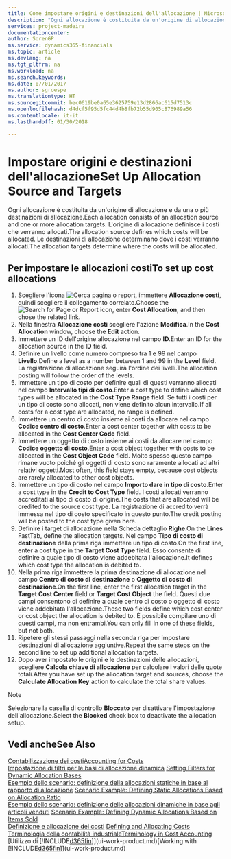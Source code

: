 ```yaml
---
title: Come impostare origini e destinazioni dell'allocazione | Microsoft Docs
description: "Ogni allocazione è costituita da un'origine di allocazione e da una o più destinazioni di allocazione. L'origine di allocazione definisce i costi che verranno allocati. Le destinazioni di allocazione determinano dove i costi verranno allocati."
services: project-madeira
documentationcenter: 
author: SorenGP
ms.service: dynamics365-financials
ms.topic: article
ms.devlang: na
ms.tgt_pltfrm: na
ms.workload: na
ms.search.keywords: 
ms.date: 07/01/2017
ms.author: sgroespe
ms.translationtype: HT
ms.sourcegitcommit: bec0619be0a65e3625759e13d2866ac615d7513c
ms.openlocfilehash: d4dcf5f95d5fc44d4b8fb72b55d905c876989a56
ms.contentlocale: it-it
ms.lasthandoff: 01/30/2018

---
```

# <a name="set-up-allocation-source-and-targets"></a><span data-ttu-id="1f810-105">Impostare origini e destinazioni dell'allocazione</span><span class="sxs-lookup"><span data-stu-id="1f810-105">Set Up Allocation Source and Targets</span></span>
<span data-ttu-id="1f810-106">Ogni allocazione è costituita da un'origine di allocazione e da una o più destinazioni di allocazione.</span><span class="sxs-lookup"><span data-stu-id="1f810-106">Each allocation consists of an allocation source and one or more allocation targets.</span></span> <span data-ttu-id="1f810-107">L'origine di allocazione definisce i costi che verranno allocati.</span><span class="sxs-lookup"><span data-stu-id="1f810-107">The allocation source defines which costs will be allocated.</span></span> <span data-ttu-id="1f810-108">Le destinazioni di allocazione determinano dove i costi verranno allocati.</span><span class="sxs-lookup"><span data-stu-id="1f810-108">The allocation targets determine where the costs will be allocated.</span></span>  

## <a name="to-set-up-cost-allocations"></a><span data-ttu-id="1f810-109">Per impostare le allocazioni costi</span><span class="sxs-lookup"><span data-stu-id="1f810-109">To set up cost allocations</span></span>  
1.  <span data-ttu-id="1f810-110">Scegliere l'icona ![Cerca pagina o report](media/ui-search/search_small.png "icona Cerca pagina o report"), immettere **Allocazione costi**, quindi scegliere il collegamento correlato.</span><span class="sxs-lookup"><span data-stu-id="1f810-110">Choose the ![Search for Page or Report](media/ui-search/search_small.png "Search for Page or Report icon") icon, enter **Cost Allocation**, and then chose the related link.</span></span>  
2.  <span data-ttu-id="1f810-111">Nella finestra **Allocazione costi** scegliere l'azione **Modifica**.</span><span class="sxs-lookup"><span data-stu-id="1f810-111">In the **Cost Allocation** window, choose the **Edit** action.</span></span>  
3.  <span data-ttu-id="1f810-112">Immettere un ID dell'origine allocazione nel campo **ID**.</span><span class="sxs-lookup"><span data-stu-id="1f810-112">Enter an ID for the allocation source in the **ID** field.</span></span>  
4.  <span data-ttu-id="1f810-113">Definire un livello come numero compreso tra 1 e 99 nel campo **Livello**.</span><span class="sxs-lookup"><span data-stu-id="1f810-113">Define a level as a number between 1 and 99 in the **Level** field.</span></span> <span data-ttu-id="1f810-114">La registrazione di allocazione seguirà l'ordine dei livelli.</span><span class="sxs-lookup"><span data-stu-id="1f810-114">The allocation posting will follow the order of the levels.</span></span>  
5.  <span data-ttu-id="1f810-115">Immettere un tipo di costo per definire quali di questi verranno allocati nel campo **Intervallo tipi di costo**.</span><span class="sxs-lookup"><span data-stu-id="1f810-115">Enter a cost type to define which cost types will be allocated in the **Cost Type Range** field.</span></span> <span data-ttu-id="1f810-116">Se tutti i costi per un tipo di costo sono allocati, non viene definito alcun intervallo.</span><span class="sxs-lookup"><span data-stu-id="1f810-116">If all costs for a cost type are allocated, no range is defined.</span></span>  
6.  <span data-ttu-id="1f810-117">Immettere un centro di costo insieme ai costi da allocare nel campo **Codice centro di costo**.</span><span class="sxs-lookup"><span data-stu-id="1f810-117">Enter a cost center together with costs to be allocated in the **Cost Center Code** field.</span></span>  
7.  <span data-ttu-id="1f810-118">Immettere un oggetto di costo insieme ai costi da allocare nel campo **Codice oggetto di costo**.</span><span class="sxs-lookup"><span data-stu-id="1f810-118">Enter a cost object together with costs to be allocated in the **Cost Object Code** field.</span></span> <span data-ttu-id="1f810-119">Molto spesso questo campo rimane vuoto poiché gli oggetti di costo sono raramente allocati ad altri relativi oggetti.</span><span class="sxs-lookup"><span data-stu-id="1f810-119">Most often, this field stays empty, because cost objects are rarely allocated to other cost objects.</span></span>  
8.  <span data-ttu-id="1f810-120">Immettere un tipo di costo nel campo **Importo dare in tipo di costo**.</span><span class="sxs-lookup"><span data-stu-id="1f810-120">Enter a cost type in the **Credit to Cost Type** field.</span></span> <span data-ttu-id="1f810-121">I costi allocati verranno accreditati al tipo di costo di origine.</span><span class="sxs-lookup"><span data-stu-id="1f810-121">The costs that are allocated will be credited to the source cost type.</span></span> <span data-ttu-id="1f810-122">La registrazione di accredito verrà immessa nel tipo di costo specificato in questo punto.</span><span class="sxs-lookup"><span data-stu-id="1f810-122">The credit posting will be posted to the cost type given here.</span></span>  
9. <span data-ttu-id="1f810-123">Definire i target di allocazione nella Scheda dettaglio **Righe**.</span><span class="sxs-lookup"><span data-stu-id="1f810-123">On the **Lines** FastTab, define the allocation targets.</span></span> <span data-ttu-id="1f810-124">Nel campo **Tipo di costo di destinazione** della prima riga immettere un tipo di costo.</span><span class="sxs-lookup"><span data-stu-id="1f810-124">On the first line, enter a cost type in the **Target Cost Type** field.</span></span> <span data-ttu-id="1f810-125">Esso consente di definire a quale tipo di costo viene addebitata l'allocazione.</span><span class="sxs-lookup"><span data-stu-id="1f810-125">It defines which cost type the allocation is debited to.</span></span>  
10. <span data-ttu-id="1f810-126">Nella prima riga immettere la prima destinazione di allocazione nel campo **Centro di costo di destinazione** o **Oggetto di costo di destinazione**.</span><span class="sxs-lookup"><span data-stu-id="1f810-126">On the first line, enter the first allocation target in the **Target Cost Center** field or **Target Cost Object** the field.</span></span> <span data-ttu-id="1f810-127">Questi due campi consentono di definire a quale centro di costo o oggetto di costo viene addebitata l'allocazione.</span><span class="sxs-lookup"><span data-stu-id="1f810-127">These two fields define which cost center or cost object the allocation is debited to.</span></span> <span data-ttu-id="1f810-128">È possibile compilare uno di questi campi, ma non entrambi.</span><span class="sxs-lookup"><span data-stu-id="1f810-128">You can only fill in one of these fields, but not both.</span></span>  
11. <span data-ttu-id="1f810-129">Ripetere gli stessi passaggi nella seconda riga per impostare destinazioni di allocazione aggiuntive.</span><span class="sxs-lookup"><span data-stu-id="1f810-129">Repeat the same steps on the second line to set up additional allocation targets.</span></span>  
12. <span data-ttu-id="1f810-130">Dopo aver impostato le origini e le destinazioni delle allocazioni, scegliere **Calcola chiave di allocazione** per calcolare i valori delle quote totali.</span><span class="sxs-lookup"><span data-stu-id="1f810-130">After you have set up the allocation target and sources, choose the **Calculate Allocation Key** action to calculate the total share values.</span></span>  

> [!NOTE]  
>  <span data-ttu-id="1f810-131">Selezionare la casella di controllo **Bloccato** per disattivare l'impostazione dell'allocazione.</span><span class="sxs-lookup"><span data-stu-id="1f810-131">Select the **Blocked** check box to deactivate the allocation setup.</span></span>  

## <a name="see-also"></a><span data-ttu-id="1f810-132">Vedi anche</span><span class="sxs-lookup"><span data-stu-id="1f810-132">See Also</span></span>  
[<span data-ttu-id="1f810-133">Contabilizzazione dei costi</span><span class="sxs-lookup"><span data-stu-id="1f810-133">Accounting for Costs</span></span>](finance-manage-cost-accounting.md)  
 <span data-ttu-id="1f810-134">[Impostazione di filtri per le basi di allocazione dinamica](finance-setting-filters-for-dynamic-allocation-bases.md) </span><span class="sxs-lookup"><span data-stu-id="1f810-134">[Setting Filters for Dynamic Allocation Bases](finance-setting-filters-for-dynamic-allocation-bases.md) </span></span>  
 <span data-ttu-id="1f810-135">[Esempio dello scenario: definizione della allocazioni statiche in base al rapporto di allocazione](finance-scenario-example-defining-static-allocations-based-on-allocation-ratio.md) </span><span class="sxs-lookup"><span data-stu-id="1f810-135">[Scenario Example: Defining Static Allocations Based on Allocation Ratio](finance-scenario-example-defining-static-allocations-based-on-allocation-ratio.md) </span></span>  
 <span data-ttu-id="1f810-136">[Esempio dello scenario: definizione delle allocazioni dinamiche in base agli articoli venduti](finance-scenario-example-defining-dynamic-allocations-based-on-items-sold.md) </span><span class="sxs-lookup"><span data-stu-id="1f810-136">[Scenario Example: Defining Dynamic Allocations Based on Items Sold](finance-scenario-example-defining-dynamic-allocations-based-on-items-sold.md) </span></span>  
 <span data-ttu-id="1f810-137">[Definizione e allocazione dei costi](finance-define-and-allocate-costs.md) </span><span class="sxs-lookup"><span data-stu-id="1f810-137">[Defining and Allocating Costs](finance-define-and-allocate-costs.md) </span></span>  
 [<span data-ttu-id="1f810-138">Terminologia della contabilità industriale</span><span class="sxs-lookup"><span data-stu-id="1f810-138">Terminology in Cost Accounting</span></span>](finance-terminology-in-cost-accounting.md)  
 <span data-ttu-id="1f810-139">[Utilizzo di [!INCLUDE[d365fin](includes/d365fin_md.md)]](ui-work-product.md)</span><span class="sxs-lookup"><span data-stu-id="1f810-139">[Working with [!INCLUDE[d365fin](includes/d365fin_md.md)]](ui-work-product.md)</span></span>

